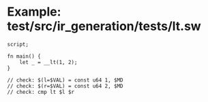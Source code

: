 # Example: test/src/ir_generation/tests/lt.sw

```sway
script;

fn main() {
    let _ = __lt(1, 2);
}

// check: $(l=$VAL) = const u64 1, $MD
// check: $(r=$VAL) = const u64 2, $MD
// check: cmp lt $l $r

```
